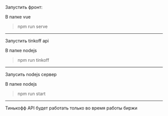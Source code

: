 Запустить фронт:

В папке vue
> npm run serve
----------------------------
Запустить tinkoff api

В папке nodejs
> npm run tinkoff
----------------------------
Запусить nodejs сервер

В папке nodejs
> npm run start
----------------------------
Тинькофф API будет работать только во время работы биржи